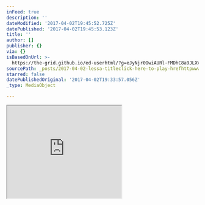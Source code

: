 ```yaml
---
inFeed: true
description: ''
dateModified: '2017-04-02T19:45:52.725Z'
datePublished: '2017-04-02T19:45:53.123Z'
title: ''
author: []
publisher: {}
via: {}
isBasedOnUrl: >-
  https://the-grid.github.io/ed-userhtml/?g=eJyNjr0OwiAURl-FMDhC8a9JLXVwcXRwN7S9ArEFAteQvr1UX8DlS05y8uW0iqDFCSS9THZ4kStEIHdPbpNaKDERnpIaxNBwnnNmCSOouZjgknWaDX7moajfgciCCedkRymOe7H5yY-C27quadfaWZMUh_8e-zeid4mLAwtOU5LtiEbSXVWVLrDaoKRihYTL2t_7OEJsnHdworxrueo-QuVLUQ
sourcePath: _posts/2017-04-02-lessa-titleclick-here-to-play-hrefhttpwwwstreamlicensi.md
starred: false
datePublishedOriginal: '2017-04-02T19:33:57.056Z'
_type: MediaObject

---
```

<iframe src="https://the-grid.github.io/ed-userhtml/?g=eJxVj8uKwzAMRX_FaNFlnNIwDEPV-ZTBldVE4FhBVvr4-4Z2Nt3cxT1wH0e5WJo51E0QWvm7SR7ZIbh4-XSaEcLkvvzE2Nw4zUWIa5M6dqRzzGJMrvaIUjPfOxrlN5GLViS9srX_pF2TjPuvYb_T1ZfV8QBhIz4hDH0PYWIZJ0c4fA8QXuvOapkNYYONTEvZKhGqQkil6M0t1bYk40oPBLeV4XSM72OnJ6q0T6k" height="244" style=""></iframe>